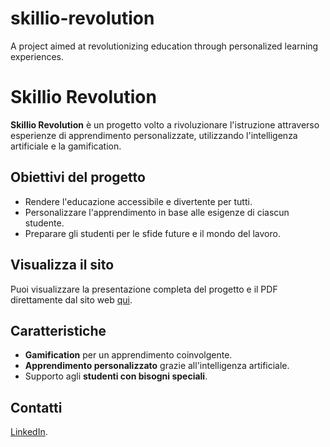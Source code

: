 # skillio-revolution
A project aimed at revolutionizing education through personalized learning experiences.
# Skillio Revolution

**Skillio Revolution** è un progetto volto a rivoluzionare l'istruzione attraverso esperienze di apprendimento personalizzate, utilizzando l'intelligenza artificiale e la gamification.

## Obiettivi del progetto

- Rendere l'educazione accessibile e divertente per tutti.
- Personalizzare l'apprendimento in base alle esigenze di ciascun studente.
- Preparare gli studenti per le sfide future e il mondo del lavoro.

## Visualizza il sito

Puoi visualizzare la presentazione completa del progetto e il PDF direttamente dal sito web [qui](https://leonardo-corte.github.io/skillio-revolution).

## Caratteristiche

- **Gamification** per un apprendimento coinvolgente.
- **Apprendimento personalizzato** grazie all'intelligenza artificiale.
- Supporto agli **studenti con bisogni speciali**.

## Contatti
 [LinkedIn](https://www.linkedin.com/in/leonardo-corte-254965325/).
